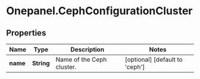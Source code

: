 # Onepanel.CephConfigurationCluster

## Properties
Name | Type | Description | Notes
------------ | ------------- | ------------- | -------------
**name** | **String** | Name of the Ceph cluster. | [optional] [default to &#39;ceph&#39;]


